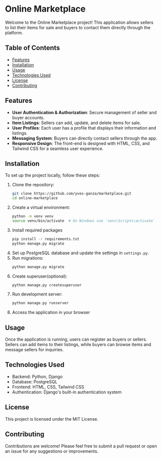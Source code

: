 # Online Marketplace

Welcome to the Online Marketplace project! This application allows sellers to list their items for sale and buyers to contact them directly through the platform.

## Table of Contents

- [Features](#features)
- [Installation](#installation)
- [Usage](#usage)
- [Technologies Used](#technologies-used)
- [License](#license)
- [Contributing](#contributing)

## Features

- **User Authentication & Authorization**: Secure management of seller and buyer accounts.
- **Item Listings**: Sellers can add, update, and delete items for sale.
- **User Profiles**: Each user has a profile that displays their information and listings.
- **Messaging System**: Buyers can directly contact sellers through the app.
- **Responsive Design**: The front-end is designed with HTML, CSS, and Tailwind CSS for a seamless user experience.

## Installation

To set up the project locally, follow these steps:

1. Clone the repository:
   ```bash
   git clone https://github.com/yves-ganza/marketplace.git
   cd online-marketplace
   ```
2. Create a virtual environment:
   ```bash
   python -m venv venv
   source venv/bin/activate  # On Windows use `venv\Scripts\activate`
   ```
3. Install required packages
   ```bash
   pip install -r requirements.txt
   python manage.py migrate
   ```
4. Set up PostgreSQL database and update the settings in `settings.py`.
5. Run migrations:
   ```bash
   python manage.py migrate
   ```
6. Create superuser(optional):
   ```bash
   python manage.py createsuperuser
   ```
7. Run development server:
   ```bash
   python manage.py runserver
   ```
8. Access the application in your browser

## Usage

Once the application is running, users can register as buyers or sellers. Sellers can add items to their listings, while buyers can browse items and message sellers for inquiries.

## Technologies Used

* Backend: Python, Django
* Database: PostgreSQL
* Frontend: HTML, CSS, Tailwind CSS
* Authentication: Django's built-in authentication system

## License
This project is licensed under the MIT License.

## Contributing

Contributions are welcome! Please feel free to submit a pull request or open an issue for any suggestions or improvements.

